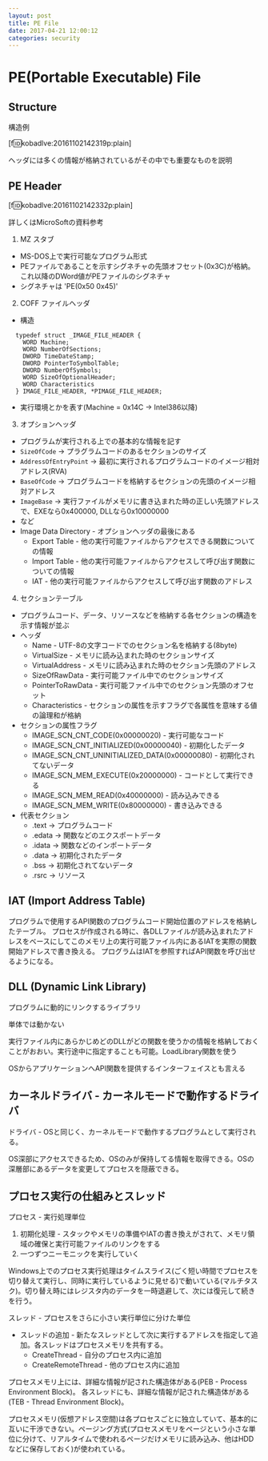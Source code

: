 ```yaml
---
layout: post
title: PE File
date: 2017-04-21 12:00:12
categories: security
---
```

# PE(Portable Executable) File

## Structure

構造例

[f:id:kobadlve:20161102142319p:plain]


ヘッダには多くの情報が格納されているがその中でも重要なものを説明

## PE Header

[f:id:kobadlve:20161102142332p:plain]

詳しくはMicroSoftの資料参考

1. MZ スタブ
  * MS-DOS上で実行可能なプログラム形式
  * PEファイルであることを示すシグネチャの先頭オフセット(0x3C)が格納。これ以降のDWord値がPEファイルのシグネチャ
  * シグネチャは 'PE(0x50 0x45)'
2. COFF ファイルヘッダ
  * 構造

```
  typedef struct _IMAGE_FILE_HEADER {
    WORD Machine;
    WORD NumberOfSections;
    DWORD TimeDateStamp;
    DWORD PointerToSymbolTable;
    DWORD NumberOfSymbols;
    WORD SizeOfOptionalHeader;
    WORD Characteristics
  } IMAGE_FILE_HEADER, *PIMAGE_FILE_HEADER;
```

  * 実行環境とかを表す(Machine = 0x14C -> Intel386以降)
3. オプションヘッダ
  * プログラムが実行される上での基本的な情報を記す
  * `SizeOfCode` -> プラグラムコードのあるセクションのサイズ
  * `AddressOfEntryPoint` -> 最初に実行されるプログラムコードのイメージ相対アドレス(RVA)
  * `BaseOfCode` -> プログラムコードを格納するセクションの先頭のイメージ相対アドレス
  * `ImageBase` -> 実行ファイルがメモリに書き込まれた時の正しい先頭アドレスで、EXEなら0x400000, DLLなら0x10000000
  *  など
  * Image Data Directory - オプションヘッダの最後にある
     * Export Table  -  他の実行可能ファイルからアクセスできる関数についての情報
     * Import Table  - 他の実行可能ファイルからアクセスして呼び出す関数についての情報
     * IAT                 - 他の実行可能ファイルからアクセスして呼び出す関数のアドレス
4. セクションテーブル
  * プログラムコード、データ、リソースなどを格納する各セクションの構造を示す情報が並ぶ
  * ヘッダ
    * Name - UTF-8の文字コードでのセクション名を格納する(8byte)
    * VirtualSize - メモリに読み込まれた時のセクションサイズ
    * VirtualAddress - メモリに読み込まれた時のセクション先頭のアドレス
    * SizeOfRawData - 実行可能ファイル中でのセクションサイズ
    * PointerToRawData - 実行可能ファイル中でのセクション先頭のオフセット
    * Characteristics - セクションの属性を示すフラグで各属性を意味する値の論理和が格納
  * セクションの属性フラグ
    * IMAGE_SCN_CNT_CODE(0x00000020) -  実行可能なコード
    * IMAGE_SCN_CNT_INITIALIZED(0x00000040) - 初期化したデータ
    * IMAGE_SCN_CNT_UNINITIALIZED_DATA(0x00000080) - 初期化されてないデータ
    * IMAGE_SCN_MEM_EXECUTE(0x20000000) - コードとして実行できる
    * IMAGE_SCN_MEM_READ(0x40000000) - 読み込みできる
    * IMAGE_SCN_MEM_WRITE(0x80000000) - 書き込みできる
  * 代表セクション
    * .text -> プログラムコード
    * .edata -> 関数などのエクスポートデータ
    * .idata -> 関数などのインポートデータ
    * .data -> 初期化されたデータ
    * .bss -> 初期化されてないデータ
    * .rsrc -> リソース

## IAT (Import Address Table)

プログラムで使用するAPI関数のプログラムコード開始位置のアドレスを格納したテーブル。
プロセスが作成される時に、各DLLファイルが読み込まれたアドレスをベースにしてこのメモリ上の実行可能ファイル内にあるIATを実際の関数開始アドレスで書き換える。
プログラムはIATを参照すればAPI関数を呼び出せるようになる。


## DLL (Dynamic Link Library)

プログラムに動的にリンクするライブラリ

単体では動かない

実行ファイル内にあらかじめどのDLLがどの関数を使うかの情報を格納しておくことがおおい。実行途中に指定することも可能。LoadLibrary関数を使う

OSからアプリケーションへAPI関数を提供するインターフェイスとも言える

## カーネルドライバ - カーネルモードで動作するドライバ

ドライバ - OSと同じく、カーネルモードで動作するプログラムとして実行される。

OS深部にアクセスできるため、OSのみが保持してる情報を取得できる。OSの深層部にあるデータを変更してプロセスを隠蔽できる。

## プロセス実行の仕組みとスレッド

プロセス - 実行処理単位

1. 初期化処理 - スタックやメモリの準備やIATの書き換えがされて、メモリ領域の確保と実行可能ファイルのリンクをする
2. 一つずつニーモニックを実行していく

Windows上でのプロセス実行処理はタイムスライス(ごく短い時間でプロセスを切り替えて実行し、同時に実行しているように見せる)で動いている(マルチタスク)。切り替え時にはレジスタ内のデータを一時退避して、次には復元して続きを行う。


スレッド - プロセスをさらに小さい実行単位に分けた単位

* スレッドの追加 - 新たなスレッドとして次に実行するアドレスを指定して追加。各スレッドはプロセスメモリを共有する。
  * CreateThread - 自分のプロセス内に追加
  * CreateRemoteThread - 他のプロセス内に追加

プロセスメモリ上には、詳細な情報が記された構造体がある(PEB - Process Environment Block)。
各スレッドにも、詳細な情報が記された構造体がある(TEB - Thread Environment Block)。

プロセスメモリ(仮想アドレス空間)は各プロセスごとに独立していて、基本的に互いに干渉できない。ページング方式(プロセスメモリをページという小さな単位に分けて、リアルタイムで使われるページだけメモリに読み込み、他はHDDなどに保存しておく)が使われている。
